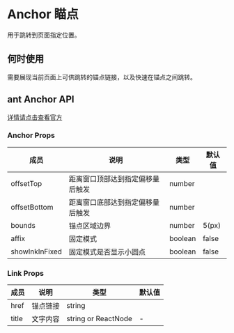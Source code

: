 # Anchor 瞄点

用于跳转到页面指定位置。

## 何时使用

需要展现当前页面上可供跳转的锚点链接，以及快速在锚点之间跳转。

## ant Anchor API

[详情请点击查看官方](https://ant.design/components/anchor-cn/)

### Anchor Props

| 成员        | 说明           | 类型               | 默认值       |
|-------------|----------------|--------------------|--------------|
| offsetTop    | 距离窗口顶部达到指定偏移量后触发   | number |         |
| offsetBottom | 距离窗口底部达到指定偏移量后触发   | number |         |
| bounds | 锚点区域边界 | number | 5(px) |
| affix | 固定模式 | boolean | false |
| showInkInFixed | 固定模式是否显示小圆点 | boolean | false |

### Link Props

| 成员        | 说明           | 类型               | 默认值       |
|-------------|----------------|--------------------|--------------|
| href    | 锚点链接   | string |         |
| title | 文字内容   | string or ReactNode |    -     |
